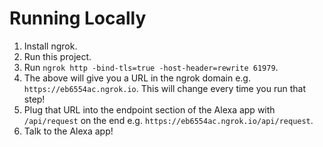 ﻿# Running Locally
1. Install ngrok.
2. Run this project.
3. Run ```ngrok http -bind-tls=true -host-header=rewrite 61979```. 
4. The above will give you a URL in the ngrok domain e.g. ```https://eb6554ac.ngrok.io```. This will change every time you run that step!
5. Plug that URL into the endpoint section of the Alexa app with ```/api/request``` on the end e.g. ```https://eb6554ac.ngrok.io/api/request```.
6. Talk to the Alexa app!